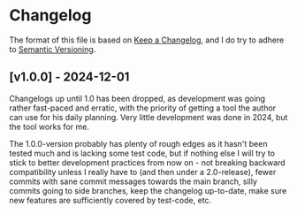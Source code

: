 # Changelog

The format of this file is based on [Keep a Changelog](https://keepachangelog.com/en/1.1.0/), 
and I do try to adhere to [Semantic Versioning](https://semver.org/spec/v2.0.0.html).

## [v1.0.0] - 2024-12-01

Changelogs up until 1.0 has been dropped, as development was going
rather fast-paced and erratic, with the priority of getting a tool the
author can use for his daily planning.  Very little development was
done in 2024, but the tool works for me.

The 1.0.0-version probably has plenty of rough edges as it hasn't been
tested much and is lacking some test code, but if nothing else I will
try to stick to better development practices from now on - not
breaking backward compatibility unless I really have to (and then
under a 2.0-release), fewer commits with sane commit messages towards
the main branch, silly commits going to side branches, keep the
changelog up-to-date, make sure new features are sufficiently covered
by test-code, etc.
